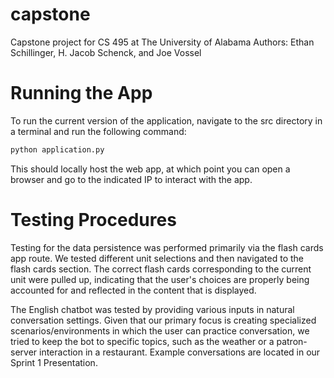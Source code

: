 # capstone
Capstone project for CS 495 at The University of Alabama
Authors: Ethan Schillinger, H. Jacob Schenck, and Joe Vossel

# Running the App

To run the current version of the application, navigate to the src directory in a terminal and run the following command:

```sh
python application.py
```

This should locally host the web app, at which point you can open a browser and go to the indicated IP to interact with the app.

# Testing Procedures

Testing for the data persistence was performed primarily via the flash cards app route. We tested different unit selections and then navigated to the flash cards section. The correct flash cards corresponding to the current unit were pulled up, indicating that the user's choices are properly being accounted for and reflected in the content that is displayed.

The English chatbot was tested by providing various inputs in natural conversation settings. Given that our primary focus is creating specialized scenarios/environments in which the user can practice conversation, we tried to keep the bot to specific topics, such as the weather or a patron-server interaction in a restaurant. Example conversations are located in our Sprint 1 Presentation.